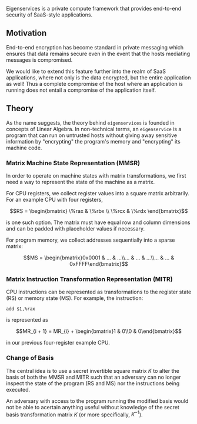 Eigenservices is a private compute framework that provides end-to-end security of SaaS-style
applications.

## Motivation

End-to-end encryption has become standard in private messaging which ensures that
data remains secure even in the event that the hosts mediating messages is compromised.

We would like to extend this feature further into the realm of SaaS applications, where
not only is the data encrypted, but the entire application as well! Thus a complete compromise
of the host where an application is running does not entail a compromise of the application
itself.

## Theory

As the name suggests, the theory behind `eigenservices` is founded in concepts of
Linear Algebra. In non-technical terms, an `eigenservice` is a program that can run
on untrusted hosts without giving away sensitive information by "encrypting" the
program's memory and "encrypting" its machine code.

### Matrix Machine State Representation (MMSR)

In order to operate on machine states with matrix transformations, we first need
a way to represent the state of the machine as a matrix.

For CPU registers, we collect register values into a square matrix arbitrarily. For an
example CPU with four registers,

$$RS = \begin{bmatrix} \%rax & \%rbx \\ \%rcx & \%rdx \end{bmatrix}$$

is one such option. The matrix must have equal row and column dimensions and can be
padded with placeholder values if necessary.

For program memory, we collect addresses sequentially into a sparse matrix:

$$MS = \begin{bmatrix}0x0001 & ... & ...\\... & ... & ...\\... & ... & 0xFFFF\end{bmatrix}$$

### Matrix Instruction Transformation Representation (MITR)

CPU instructions can be represented as transformations to the register state (RS)
or memory state (MS). For example, the instruction:

```
add $1,%rax
```

is represented as

$$MR_{i + 1} = MR_{i} + \begin{bmatrix}1 & 0\\0 & 0\end{bmatrix}$$

in our previous four-register example CPU.

### Change of Basis

The central idea is to use a secret invertible square matrix $K$ to alter the basis
of both the MMSR and MITR such that an adversary can no longer inspect the state of
the program (RS and MS) nor the instructions being executed.

An adversary with access to the program running the modified basis would not be able
to acertain anything useful without knowledge of the secret basis transformation matrix
$K$ (or more specifically, $K^{-1}$).
